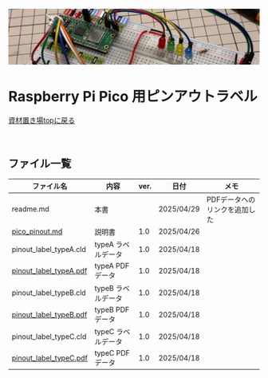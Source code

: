 ![alt text](image/image01.jpg)

# Raspberry Pi Pico 用ピンアウトラベル

[資材置き場topに戻る](../)

<br>

## ファイル一覧

| ファイル名                                       | 内容               | ver. | 日付       | メモ |
| ------------------------------------------------ | ------------------ | ---- | ---------- | ---- |
| readme.md                                        | 本書               |      | 2025/04/29 | PDFデータへのリンクを追加した |
| [pico_pinout.md](pico_pinout.md)                 | 説明書             | 1.0  | 2025/04/26 |      |
| pinout_label_typeA.cld                           | typeA ラベルデータ | 1.0  | 2025/04/18 |      |
| [pinout_label_typeA.pdf](pinout_label_typeA.pdf) | typeA PDFデータ    | 1.0  | 2025/04/18 |      |
| pinout_label_typeB.cld                           | typeB ラベルデータ | 1.0  | 2025/04/18 |      |
| [pinout_label_typeB.pdf](pinout_label_typeB.pdf) | typeB PDFデータ    | 1.0  | 2025/04/18 |      |
| pinout_label_typeC.cld                           | typeC ラベルデータ | 1.0  | 2025/04/18 |      |
| [pinout_label_typeC.pdf](pinout_label_typeC.pdf) | typeC PDFデータ    | 1.0  | 2025/04/18 |      |
